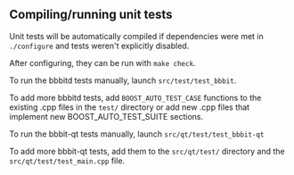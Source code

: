 Compiling/running unit tests
------------------------------------

Unit tests will be automatically compiled if dependencies were met in `./configure`
and tests weren't explicitly disabled.

After configuring, they can be run with `make check`.

To run the bbbitd tests manually, launch `src/test/test_bbbit`.

To add more bbbitd tests, add `BOOST_AUTO_TEST_CASE` functions to the existing
.cpp files in the `test/` directory or add new .cpp files that
implement new BOOST_AUTO_TEST_SUITE sections.

To run the bbbit-qt tests manually, launch `src/qt/test/test_bbbit-qt`

To add more bbbit-qt tests, add them to the `src/qt/test/` directory and
the `src/qt/test/test_main.cpp` file.
